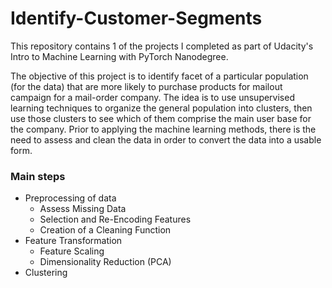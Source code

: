 # Identify-Customer-Segments
This repository contains 1 of the projects I completed as part of Udacity's Intro to Machine Learning with PyTorch Nanodegree.

The objective of this project is to identify facet of a particular population (for the data) that are more likely to purchase products for mailout campaign for a mail-order company. The idea is to use unsupervised learning techniques to organize the general population into clusters, then use those clusters to see which of them comprise the main user base for the company. Prior to applying the machine learning methods, there is the need to assess and clean the data in order to convert the data into a usable form.

### Main steps
- Preprocessing of data
    - Assess Missing Data
    - Selection and Re-Encoding Features
    - Creation of a Cleaning Function
- Feature Transformation
    - Feature Scaling
    - Dimensionality Reduction (PCA)
- Clustering
 
